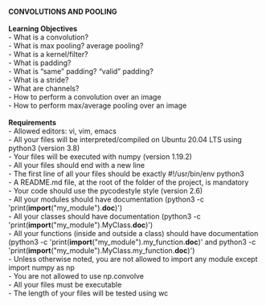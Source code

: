 <b>CONVOLUTIONS AND POOLING</b>
<br>
<br><b>Learning Objectives</b>
<br>- What is a convolution?
<br>- What is max pooling? average pooling?
<br>- What is a kernel/filter?
<br>- What is padding?
<br>- What is “same” padding? “valid” padding?
<br>- What is a stride?
<br>- What are channels?
<br>- How to perform a convolution over an image
<br>- How to perform max/average pooling over an image
<br>
<br><b>Requirements</b>
<br>- Allowed editors: vi, vim, emacs
<br>- All your files will be interpreted/compiled on Ubuntu 20.04 LTS using python3 (version 3.8)
<br>- Your files will be executed with numpy (version 1.19.2)
<br>- All your files should end with a new line
<br>- The first line of all your files should be exactly #!/usr/bin/env python3
<br>- A README.md file, at the root of the folder of the project, is mandatory
<br>- Your code should use the pycodestyle style (version 2.6)
<br>- All your modules should have documentation (python3 -c 'print(__import__("my_module").__doc__)')
<br>- All your classes should have documentation (python3 -c 'print(__import__("my_module").MyClass.__doc__)')
<br>- All your functions (inside and outside a class) should have documentation (python3 -c 'print(__import__("my_module").my_function.__doc__)' and python3 -c 'print(__import__("my_module").MyClass.my_function.__doc__)')
<br>- Unless otherwise noted, you are not allowed to import any module except import numpy as np
<br>- You are not allowed to use np.convolve
<br>- All your files must be executable
<br>- The length of your files will be tested using wc
